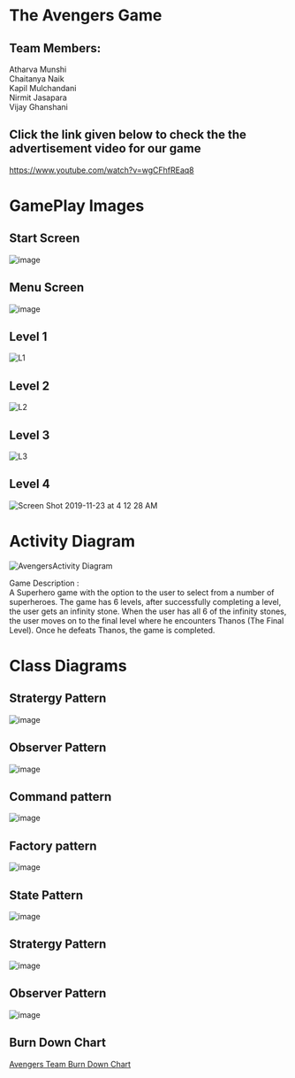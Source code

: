 # The Avengers Game

## Team Members:  
Atharva Munshi  
Chaitanya Naik  
Kapil Mulchandani  
Nirmit Jasapara  
Vijay Ghanshani

## Click the  link given below to check the the advertisement video for our game 

https://www.youtube.com/watch?v=wgCFhfREaq8   

# GamePlay Images

## Start Screen

![image](https://user-images.githubusercontent.com/33183783/69478580-e708c580-0da8-11ea-8d25-179db074e8ed.png)

## Menu Screen

![image](https://user-images.githubusercontent.com/33183783/69478493-f9ceca80-0da7-11ea-92c7-ac54f79a43c1.png)

## Level 1
![L1](https://user-images.githubusercontent.com/33183783/69469019-83987c80-0d43-11ea-9e28-66c74ef016e3.png)

## Level 2
![L2](https://user-images.githubusercontent.com/33183783/69469052-a62a9580-0d43-11ea-9a5e-bf05d5d4ba6b.png)

## Level 3
![L3](https://user-images.githubusercontent.com/33183783/69469067-b93d6580-0d43-11ea-92e2-aefa46123503.png)

## Level 4
![Screen Shot 2019-11-23 at 4 12 28 AM](https://user-images.githubusercontent.com/33183783/69478472-90e75280-0da7-11ea-9bb3-154b74d29952.png)

# Activity Diagram

![AvengersActivity Diagram](https://user-images.githubusercontent.com/33183783/69478401-cb042480-0da6-11ea-963d-4d4af180b829.png)

Game Description :  
A Superhero game with the option to the user to select from a number of superheroes. The game has 6 levels, after successfully completing a level, the user gets an infinity stone. When the user has all 6 of the infinity stones, the user moves on to the final level where he encounters Thanos (The Final Level). Once he defeats Thanos, the game is completed.

# Class Diagrams

## Stratergy Pattern

![image](https://user-images.githubusercontent.com/33183783/69478522-57fbad80-0da8-11ea-9a6c-0906a0fa6aeb.png)

## Observer Pattern

![image](https://user-images.githubusercontent.com/33183783/69478707-47e4cd80-0daa-11ea-9e12-340107934b65.png)

## Command pattern

![image](https://user-images.githubusercontent.com/33183783/69478695-24ba1e00-0daa-11ea-8413-1774ec001167.png)

## Factory pattern

![image](https://user-images.githubusercontent.com/33183783/69478700-38658480-0daa-11ea-944f-9af9c4dc0ecc.png)

## State Pattern

![image](https://user-images.githubusercontent.com/33183783/69478710-54692600-0daa-11ea-8573-ee7a9df8e0f5.png)


## Stratergy Pattern

![image](https://user-images.githubusercontent.com/33183783/69478714-62b74200-0daa-11ea-8d07-f7da79b937d5.png)

## Observer Pattern

![image](https://user-images.githubusercontent.com/33183783/69478718-79f62f80-0daa-11ea-85df-f3f281664daf.png)

## Burn Down Chart
[Avengers Team Burn Down Chart](https://docs.google.com/spreadsheets/d/1bifDIyGqfVgvlBY-PHf2TL73WDCBWNcrwD0XIwaWKjo/edit?usp=sharing)

